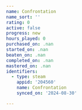 ```yaml
---
name: Confrontation
name_sort: ''
rating: 0
active: false
progress: new
hours_played: 0
purchased_on: .nan
started_on: .nan
beaten_on: .nan
completed_on: .nan
mastered_on: .nan
identifiers:
  - type: steam
    appid: '204560'
    name: Confrontation
    synced_on: '2024-08-30'

---
```

